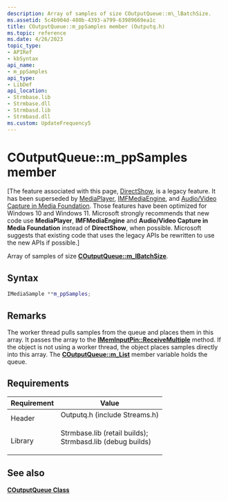 ```yaml
---
description: Array of samples of size COutputQueue::m\_lBatchSize.
ms.assetid: 5c4b904d-480b-4393-a799-63989669ea1c
title: COutputQueue::m_ppSamples member (Outputq.h)
ms.topic: reference
ms.date: 4/26/2023
topic_type: 
- APIRef
- kbSyntax
api_name: 
- m_ppSamples
api_type: 
- LibDef
api_location: 
- Strmbase.lib
- Strmbase.dll
- Strmbasd.lib
- Strmbasd.dll
ms.custom: UpdateFrequency5
---
```


# COutputQueue::m\_ppSamples member

\[The feature associated with this page, [DirectShow](/windows/win32/directshow/directshow), is a legacy feature. It has been superseded by [MediaPlayer](/uwp/api/Windows.Media.Playback.MediaPlayer), [IMFMediaEngine](/windows/win32/api/mfmediaengine/nn-mfmediaengine-imfmediaengine), and [Audio/Video Capture in Media Foundation](windows/win32/medfound/audio-video-capture-in-media-foundation). Those features have been optimized for Windows 10 and Windows 11. Microsoft strongly recommends that new code use **MediaPlayer**, **IMFMediaEngine** and **Audio/Video Capture in Media Foundation** instead of **DirectShow**, when possible. Microsoft suggests that existing code that uses the legacy APIs be rewritten to use the new APIs if possible.\]

Array of samples of size [**COutputQueue::m\_lBatchSize**](coutputqueue-m-lbatchsize.md).

## Syntax


```C++
IMediaSample **m_ppSamples;
```



## Remarks

The worker thread pulls samples from the queue and places them in this array. It passes the array to the [**IMemInputPin::ReceiveMultiple**](/windows/desktop/api/Strmif/nf-strmif-imeminputpin-receivemultiple) method. If the object is not using a worker thread, the object places samples directly into this array. The [**COutputQueue::m\_List**](coutputqueue-m-list.md) member variable holds the queue.

## Requirements



| Requirement | Value |
|--------------------|--------------------------------------------------------------------------------------------------------------------------------------------------------------------------------------------|
| Header<br/>  | <dl> <dt>Outputq.h (include Streams.h)</dt> </dl>                                                                                   |
| Library<br/> | <dl> <dt>Strmbase.lib (retail builds); </dt> <dt>Strmbasd.lib (debug builds)</dt> </dl> |



## See also

<dl> <dt>

[**COutputQueue Class**](coutputqueue.md)
</dt> </dl>

 

 




